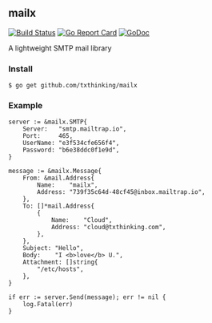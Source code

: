 ## mailx
[![Build Status](https://travis-ci.org/txthinking/mailx.svg?branch=master)](https://travis-ci.org/txthinking/mailx)
[![Go Report Card](https://goreportcard.com/badge/github.com/txthinking/mailx)](https://goreportcard.com/report/github.com/txthinking/mailx)
[![GoDoc](https://godoc.org/github.com/txthinking/mailx?status.svg)](https://godoc.org/github.com/txthinking/mailx)

A lightweight SMTP mail library

### Install

```
$ go get github.com/txthinking/mailx
```

### Example

```
server := &mailx.SMTP{
    Server:   "smtp.mailtrap.io",
    Port:     465,
    UserName: "e3f534cfe656f4",
    Password: "b6e38ddc0f1e9d",
}

message := &mailx.Message{
    From: &mail.Address{
        Name:    "mailx",
        Address: "739f35c64d-48cf45@inbox.mailtrap.io",
    },
    To: []*mail.Address{
        {
            Name:    "Cloud",
            Address: "cloud@txthinking.com",
        },
    },
    Subject: "Hello",
    Body:    "I <b>love</b> U.",
    Attachment: []string{
        "/etc/hosts",
    },
}

if err := server.Send(message); err != nil {
    log.Fatal(err)
}
```
